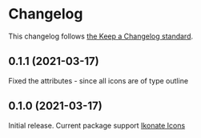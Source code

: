 # Changelog

This changelog follows [the Keep a Changelog standard](https://keepachangelog.com).

## 0.1.1 (2021-03-17)
Fixed the attributes - since all icons are of type outline

## 0.1.0 (2021-03-17)

Initial release.
Current package support [Ikonate Icons](https://github.com/mikolajdobrucki/ikonate/releases/tag/v1.1.1)
